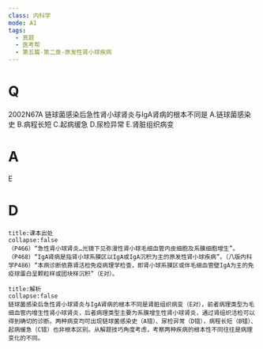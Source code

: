 ```yaml
---
class: 内科学
mode: A1
tags:
  - 真题
  - 医考帮
  - 第五篇-第二章-原发性肾小球疾病
---
```


# Q
2002N67A 链球菌感染后急性肾小球肾炎与IgA肾病的根本不同是
A.链球菌感染史
B.病程长短
C.起病缓急
D.尿检异常
E.肾脏组织病变

# A
E
# D
```ad-note
title:课本出处
collapse:false
（P466）“急性肾小球肾炎…光镜下见弥漫性肾小球毛细血管内皮细胞及系膜细胞增生”。（P468）“IgA肾病是指肾小球系膜区以IgA或IgA沉积为主的原发性肾小球疾病”。（八版内科学P486）“本病诊断依靠肾活检免疫病理学检查，即肾小球系膜区或伴毛细血管壁IgA为主的免疫球蛋白呈颗粒样或团块样沉积”（E对）。
```

```ad-summary
title:解析
collapse:false
链球菌感染后急性肾小球肾炎与IgA肾病的根本不同是肾脏组织病变（E对），前者病理类型为毛细血管内增生性肾小球肾炎，后者病理类型主要为系膜增生性肾小球肾炎，通过肾组织活检可以得到确切的诊断。两种病变均可出现链球菌感染史（A错）、尿检异常（D错），病程长短（B错）、起病缓急（C错）也非根本区别。从解题技巧角度考虑，考察两种疾病的根本性不同往往是病理变化的不同。
```

